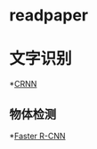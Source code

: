 # readpaper

# 文字识别
*[CRNN](https://arxiv.org/abs/1507.05717)

## 物体检测
*[Faster R-CNN](https://arxiv.org/abs/1506.01497)